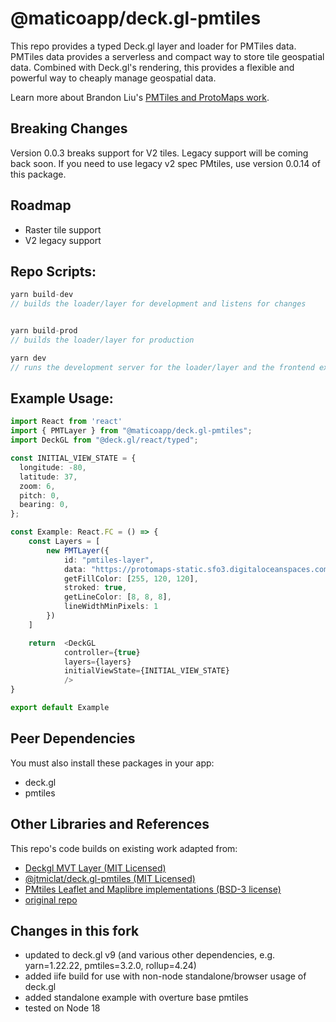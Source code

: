 # @maticoapp/deck.gl-pmtiles

This repo provides a typed Deck.gl layer and loader for PMTiles data. PMTiles data provides a serverless and compact way to store tile geospatial data. Combined with Deck.gl's rendering, this provides a flexible and powerful way to cheaply manage geospatial data.

Learn more about Brandon Liu's [PMTiles and ProtoMaps work](https://github.com/protomaps/PMTiles).

## Breaking Changes
Version 0.0.3 breaks support for V2 tiles. Legacy support will be coming back soon. If you need to use legacy v2 spec PMtiles, use version 0.0.14 of this package.
## Roadmap
- Raster tile support
- V2 legacy support
## Repo Scripts:

```js
yarn build-dev
// builds the loader/layer for development and listens for changes


yarn build-prod
// builds the loader/layer for production

yarn dev
// runs the development server for the loader/layer and the frontend example
```


## Example Usage:

```typescript
import React from 'react'
import { PMTLayer } from "@maticoapp/deck.gl-pmtiles";
import DeckGL from "@deck.gl/react/typed";

const INITIAL_VIEW_STATE = {
  longitude: -80,
  latitude: 37,
  zoom: 6,
  pitch: 0,
  bearing: 0,
};

const Example: React.FC = () => {
    const Layers = [
        new PMTLayer({
            id: "pmtiles-layer",
            data: "https://protomaps-static.sfo3.digitaloceanspaces.com/mantle-trial.pmtiles",
            getFillColor: [255, 120, 120],
            stroked: true,
            getLineColor: [8, 8, 8],
            lineWidthMinPixels: 1
        })
    ]

    return  <DeckGL
            controller={true}
            layers={layers}
            initialViewState={INITIAL_VIEW_STATE}
            />
}

export default Example

```

## Peer Dependencies

You must also install these packages in your app:

- deck.gl
- pmtiles

## Other Libraries and References


This repo's code builds on existing work adapted from:

- [Deckgl MVT Layer (MIT Licensed)](https://github.com/visgl/deck.gl/blob/master/modules/geo-layers/src/mvt-layer/mvt-layer.ts)
- [@jtmiclat/deck.gl-pmtiles (MIT Licensed)](https://github.com/jtmiclat/deck.gl-pmtiles)
- [PMtiles Leaflet and Maplibre implementations (BSD-3 license)](https://github.com/protomaps/PMTiles/tree/master/js)
- [original repo](https://github.com/Matico-Platform/deck.gl-pmtiles)

## Changes in this fork

- updated to deck.gl v9 (and various other dependencies, e.g. yarn=1.22.22, pmtiles=3.2.0, rollup=4.24)
- added iife build for use with non-node standalone/browser usage of deck.gl
- added standalone example with overture base pmtiles
- tested on Node 18